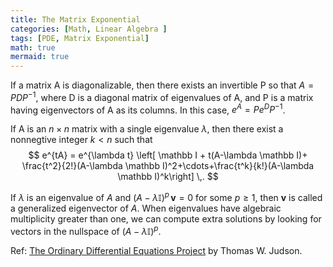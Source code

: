 ```yaml
---
title: The Matrix Exponential 
categories: [Math, Linear Algebra ]
tags: [PDE, Matrix Exponential]
math: true
mermaid: true
---
```


If a matrix A is diagonalizable, then there exists an invertible P so that $A = PDP^{−1}$, where D is a diagonal matrix of eigenvalues of A, and P is a matrix having eigenvectors of A as its columns. In this case, $e^A = Pe^D P^{-1}$.



If A is an $n \times n$ matrix with a single eigenvalue $\lambda$, then there exist a nonnegtive integer $k < n$ such that 
$$
e^{tA} = e^{\lambda t} \left[ \mathbb I + t(A-\lambda \mathbb I)+ \frac{t^2}{2!}(A-\lambda \mathbb I)^2+\cdots+\frac{t^k}{k!}(A-\lambda \mathbb I)^k\right]
\,.
$$

If $\lambda$ is an eigenvalue of $A$ and $(A-\lambda \mathbb I)^p \, {\mathbf v} = 0$ for some $p\ge 1$, 
then $\mathbf v$ is called a generalized eigenvector of $A$.
When eigenvalues have algebraic multiplicity greater than one, we can compute extra solutions by looking for vectors in the nullspace of $(A-\lambda \mathbb I)^p$.

Ref: [The Ordinary Differential Equations Project](http://faculty.sfasu.edu/judsontw/ode/html-20180819/odeproject.html)  by Thomas W. Judson.
